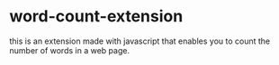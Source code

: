 # word-count-extension
this is an extension made with javascript that enables you to count the number of words in a web page.
